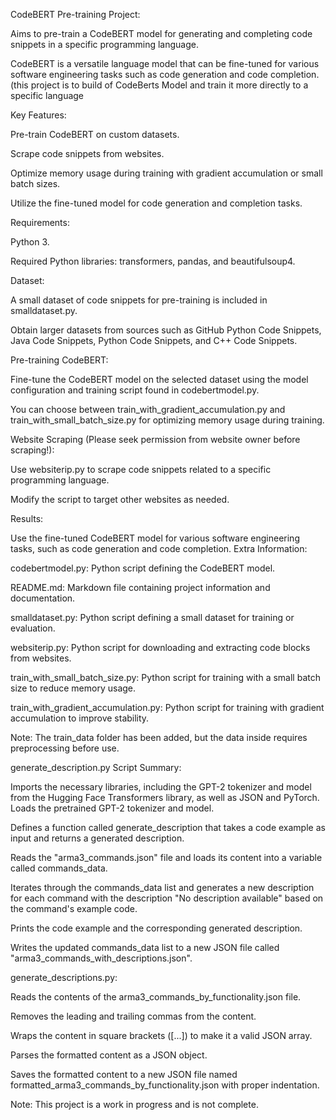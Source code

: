 CodeBERT Pre-training Project:

Aims to pre-train a CodeBERT model for generating and completing code snippets in a specific programming language.

CodeBERT is a versatile language model that can be fine-tuned for various software engineering tasks such as code generation and code completion.(this project is to build of CodeBerts Model and train it more directly to a specific language 

Key Features:

Pre-train CodeBERT on custom datasets.

Scrape code snippets from websites.

Optimize memory usage during training with gradient accumulation or small batch sizes.

Utilize the fine-tuned model for code generation and completion tasks.

Requirements:

Python 3.

Required Python libraries: transformers, pandas, and beautifulsoup4.

Dataset:

A small dataset of code snippets for pre-training is included in smalldataset.py.

Obtain larger datasets from sources such as GitHub Python Code Snippets, Java Code Snippets, Python Code Snippets, and C++ Code Snippets.

Pre-training CodeBERT:

Fine-tune the CodeBERT model on the selected dataset using the model configuration and training script found in codebertmodel.py.

You can choose between train_with_gradient_accumulation.py and train_with_small_batch_size.py for optimizing memory usage during training.

Website Scraping (Please seek permission from website owner before scraping!):

Use websiterip.py to scrape code snippets related to a specific programming language.

Modify the script to target other websites as needed.

Results:

Use the fine-tuned CodeBERT model for various software engineering tasks, such as code generation and code completion.
Extra Information:

codebertmodel.py: Python script defining the CodeBERT model.

README.md: Markdown file containing project information and documentation.

smalldataset.py: Python script defining a small dataset for training or evaluation.

websiterip.py: Python script for downloading and extracting code blocks from websites.

train_with_small_batch_size.py: Python script for training with a small batch size to reduce memory usage.

train_with_gradient_accumulation.py: Python script for training with gradient accumulation to improve stability.

Note: The train_data folder has been added, but the data inside requires preprocessing before use.


generate_description.py Script Summary:

Imports the necessary libraries, including the GPT-2 tokenizer and model from the Hugging Face Transformers library, as well as JSON and PyTorch.
Loads the pretrained GPT-2 tokenizer and model.

Defines a function called generate_description that takes a code example as input and returns a generated description.

Reads the "arma3_commands.json" file and loads its content into a variable called commands_data.

Iterates through the commands_data list and generates a new description for each command with the description "No description available" based on the command's example code.

Prints the code example and the corresponding generated description.

Writes the updated commands_data list to a new JSON file called "arma3_commands_with_descriptions.json".


generate_descriptions.py:

Reads the contents of the arma3_commands_by_functionality.json file.

Removes the leading and trailing commas from the content.

Wraps the content in square brackets ([...]) to make it a valid JSON array.

Parses the formatted content as a JSON object.

Saves the formatted content to a new JSON file named formatted_arma3_commands_by_functionality.json with proper indentation.



Note: This project is a work in progress and is not complete.
